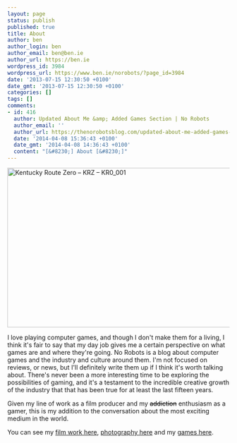 ```yaml
---
layout: page
status: publish
published: true
title: About
author: ben
author_login: ben
author_email: ben@ben.ie
author_url: https://ben.ie
wordpress_id: 3984
wordpress_url: https://www.ben.ie/norobots/?page_id=3984
date: '2013-07-15 12:30:50 +0100'
date_gmt: '2013-07-15 12:30:50 +0100'
categories: []
tags: []
comments:
- id: 416
  author: Updated About Me &amp; Added Games Section | No Robots
  author_email: ''
  author_url: https://thenorobotsblog.com/updated-about-me-added-games-section/
  date: '2014-04-08 15:36:43 +0100'
  date_gmt: '2014-04-08 14:36:43 +0100'
  content: "[&#8230;] About [&#8230;]"
---
```

<p><img class="aligncenter size-large wp-image-4601" alt="Kentucky Route Zero – KRZ – KR0_001" src="assets/uploads/norobots/uploads/2013/08/Kentucky-Route-Zero-– KRZ-– KR0_001-1024x640.png" width="580" height="362" /></p>
<p>I love playing computer games, and though I don't make them for a living, I think it's fair to say that my day job gives me a certain perspective on what games are and where they're going. No Robots is a blog about computer games and the industry and culture around them. I'm not focused on reviews, or news, but I'll definitely write them up if I think it's worth talking about. There's never been a more interesting time to be exploring the possibilities of gaming, and it's a testament to the incredible creative growth of the industry that that has been true for at least the last fifteen years.</p>
<p>Given my line of work as a film producer and my <span style="color: #000000;"><del>addiction</del></span> enthusiasm as a gamer, this is my addition to the conversation about the most exciting medium in the world.</p>
<p>You can see my <a href="https://ben.ie/film" target="_blank">film work here</a>, <a href="https://ben.ie/photography" target="_blank">photography here</a> and my <a title="My Games" href="https://ben.ie/my-games/" target="_blank">games here</a>.</p>
